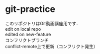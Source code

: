 # git-practice
このリポジトリはGit動画講座用です．  
edit on local repo  
edited on new-feature  
コンフリクトブランチ  
conflict-remote上で更新（コンフリクト発生）